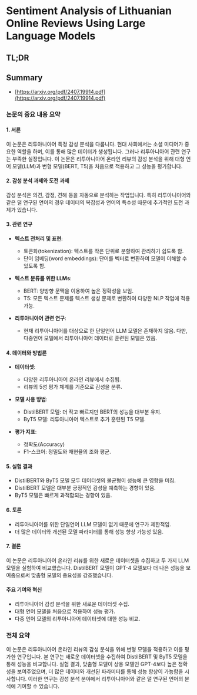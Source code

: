 # Sentiment Analysis of Lithuanian Online Reviews Using Large Language Models
## TL;DR
## Summary
- [https://arxiv.org/pdf/2407.19914.pdf](https://arxiv.org/pdf/2407.19914.pdf)

### 논문의 중요 내용 요약

#### 1. 서론
이 논문은 리투아니아어 특정 감성 분석을 다룹니다. 현대 사회에서는 소셜 미디어가 중요한 역할을 하며, 이를 통해 많은 데이터가 생성됩니다. 그러나 리투아니아어 관련 연구는 부족한 실정입니다. 이 논문은 리투아니아어 온라인 리뷰의 감성 분석을 위해 대형 언어 모델(LLM)과 변형 모델(BERT, T5)을 처음으로 적용하고 그 성능을 평가합니다.

#### 2. 감성 분석 과제와 도전 과제
감성 분석은 의견, 감정, 견해 등을 자동으로 분석하는 작업입니다. 특히 리투아니아어와 같은 덜 연구된 언어의 경우 데이터의 복잡성과 언어의 특수성 때문에 추가적인 도전 과제가 있습니다.

#### 3. 관련 연구
- **텍스트 전처리 및 표현**:
  - 토큰화(tokenization): 텍스트를 작은 단위로 분할하여 관리하기 쉽도록 함.
  - 단어 임베딩(word embeddings): 단어를 벡터로 변환하여 모델이 이해할 수 있도록 함.

- **텍스트 분류를 위한 LLMs**:
  - BERT: 양방향 문맥을 이용하여 높은 정확성을 보임.
  - T5: 모든 텍스트 문제를 텍스트 생성 문제로 변환하여 다양한 NLP 작업에 적용 가능.

- **리투아니아어 관련 연구**:
  - 현재 리투아니아어를 대상으로 한 단일언어 LLM 모델은 존재하지 않음. 다만, 다중언어 모델에서 리투아니아어 데이터로 훈련된 모델은 있음.

#### 4. 데이터와 방법론
- **데이터셋**:
  - 다양한 리투아니아어 온라인 리뷰에서 수집됨.
  - 리뷰의 5성 평가 체계를 기준으로 감성을 분류.

- **모델 사용 방법**:
  - DistilBERT 모델: 더 작고 빠르지만 BERT의 성능을 대부분 유지.
  - ByT5 모델: 리투아니아어 텍스트로 추가 훈련된 T5 모델.

- **평가 지표**:
  - 정확도(Accuracy)
  - F1-스코어: 정밀도와 재현율의 조화 평균.

#### 5. 실험 결과
- DistilBERT와 ByT5 모델 모두 데이터셋의 불균형이 성능에 큰 영향을 미침.
- DistilBERT 모델은 대부분 긍정적인 감성을 예측하는 경향이 있음.
- ByT5 모델은 빠르게 과적합되는 경향이 있음.

#### 6. 토론
- 리투아니아어를 위한 단일언어 LLM 모델이 없기 때문에 연구가 제한적임.
- 더 많은 데이터와 개선된 모델 파라미터를 통해 성능 향상 가능성 있음.

#### 7. 결론
이 논문은 리투아니아어 온라인 리뷰를 위한 새로운 데이터셋을 수집하고 두 가지 LLM 모델을 실험하여 비교했습니다. DistilBERT 모델이 GPT-4 모델보다 더 나은 성능을 보여줌으로써 맞춤형 모델의 중요성을 강조했습니다.

#### 주요 기여와 혁신
- 리투아니아어 감성 분석을 위한 새로운 데이터셋 수집.
- 대형 언어 모델을 처음으로 적용하여 성능 평가.
- 다중 언어 모델의 리투아니아어 데이터셋에 대한 성능 비교.

### 전체 요약
이 논문은 리투아니아어 온라인 리뷰의 감성 분석을 위해 변형 모델을 적용하고 이를 평가한 연구입니다. 본 연구는 새로운 데이터셋을 수집하여 DistilBERT 및 ByT5 모델을 통해 성능을 비교합니다. 실험 결과, 맞춤형 모델이 상용 모델인 GPT-4보다 높은 정확성을 보여주었으며, 더 많은 데이터와 개선된 파라미터를 통해 성능 향상이 가능함을 시사합니다. 이러한 연구는 감성 분석 분야에서 리투아니아어와 같은 덜 연구된 언어의 분석에 기여할 수 있습니다.